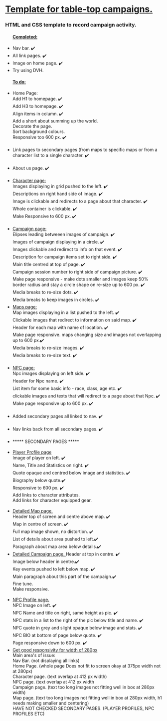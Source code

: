 <h1> <ins> Template for table-top campaigns. </ins> </h1>
<h3> HTML and CSS template to record campaign activity. </h3>

<ul>  
  <h4> <ins> Completed: </ins> </h4>
  <li> Nav bar. ✔️ </li>
  <li> All link pages. ✔️ </li>
  <li> Image on home page. ✔️</li>
 <li> Try using DVH.  </li>
</ul>

<ul>
<h4> <ins> To do: </ins> </h4>
  <li> Home Page:<br> 
    Add H1 to homepage. ✔️ <br>
    Add H3 to homepage. ✔️ <br>
    Align items in column. ✔️ <br>
    Add a short about summing up the world. <br>
    Decorate the page. <br> 
    Sort background colours. <br>
    Responsive too 600 px. ✔️ 
  </li> <br>
  
  <li> Link pages to secondary pages (from maps to specific maps or from a character list to a single character. ✔️ </li> <br>
 
  <li> About us page. ✔️</li> <br>
 
  <li> <ins> Character page: </ins> <br>
    Images displaying in grid pushed to the left. ✔️<br> 
    Descriptions on right hand side of image. ✔️ <br> 
    Image is clickable and redirects to a page about that character. ✔️  <br> 
    Whole container is clickable. ✔️ <br> 
    Make Responsive to 600 px. ✔️</li> <br>
  
  <li> <ins>Campaign page: </ins> <br> 
    Elipses leading betweeen images of campaign. ✔️ <br> 
    Images of campaign displaying in a circle. ✔️ <br> 
    Images clickable and redirect to info on that event. ✔️ <br> 
    Description for campaign items set to right side. ✔️ <br>
    Main title centred at top of page. ✔️ <br>
    Campaign session number to right side of campaign picture. ✔️  <br>
    Make page responsive - make dots smaller and images keep 50% border radius and stay a circle shape on re-size up to 600 px. ✔️  <br>
    Media breaks to re-size dots. ✔️ <br> 
    Media breaks to keep images in circles. ✔️<br> </li>
  
  <li> <ins> Maps page: </ins> <br> 
    Map images displaying in a list pushed to the left. ✔️ <br> 
    Clickable images that redirect to information on said map. ✔️ <br> 
    Header for each map with name of location. ✔️ <br>
    Make page responsive. maps changing size and images not overlapping up to 600 px.✔️ <br>
    Media breaks to re-size images. ✔️ <br>
    Media breaks to re-size text. ✔️ <br> 
   </li> <br>
  
  <li> <ins> NPC page: </ins> <br> 
    Npc images displaying on left side. ✔️ <br> 
    Header for Npc name. ✔️ <br> 
    List item for some basic info - race, class, age etc. ✔️ <br>
    clickable images and texts that will redirect to a page about that Npc. ✔️ <br>
    Make page responsive up to 600 px. ✔️ </li> <br>
    
<li> Added secondary pages all linked to nav. ✔️ </li> <br> 
  
<li> Nav links back from all secondary pages. ✔️ </li> <br>
  
 <li> ***** SECONDARY PAGES ***** </li> <br> 
  
<li> <ins> Player Profile page </ins> <br>
  Image of player on left. ✔️ <br> 
      Name, Title and Statistics on right. ✔️ <br> 
      Quote opaque and centred below image and statistics. ✔️ <br> 
      Biography below quote.✔️ <br> 
      Responsive  to 600 px. ✔️<br> 
      Add links to character attributes. <br>  
      Add links for character equipped gear. 
</li> <br> 
      
  <li> <ins> Detailed Map page. </ins> <br> 
   Header top of screen and centre above map. ✔️ <br>
  Map in centre of screen. ✔️ <br>
  Full map image shown, no distortion. ✔️ <br> 
  List of details about area pushed to left.✔️ <br> 
  Paragraph about map area below details.✔️ </li> 
  

  <li> <ins> Detailed Campaign page. </ins> 
  Header at top in centre. ✔️ <br>
  Image below header in centre.✔️ <br>
  Key events pushed to left below map. ✔️<br> 
  Main paragraph about this part of the campaign.✔️ <br> 
  Fine tune. <br> 
  Make responsive.
  </li> <br> 

  <li> <ins>NPC Profile page. </ins> <br>
   NPC Image on left. ✔️ <br> 
   NPC Name and title on right, same height as pic. ✔️ <br> 
    NPC stats in a list to the right of the pic below title and name. ✔️ <br> 
  NPC quote in grey and slight opaque below image and stats. ✔️ <br> 
    NPC BIO at bottom of page below quote. ✔️ <br> 
    Page responsive down to 600 px. ✔️
   <br> </li> 

  <li> <ins> Get good responsivity for width of 280px </ins> <br>
    Main area's of issue: <br>
    Nav Bar. (not displaying all links) <br>
    Home Page. (whole page Does not fit to screen okay at 375px width not at 280px) <br>
    Character page. (text overlap at 412 px width)  <br>
    NPC page. (text overlap at 412 px width <br>
    Campaign page. (text too long images not fitting well in box at 280px width) <br>
    Map page. (text too long images not fitting well in box at 280px width, h1 needs making smaller and centering) <br>
    HAVE NOT CHECKED SECONDARY PAGES. (PLAYER PROFILES, NPC PROFILES ETC)
    
   
    
  </li>
</ul>

